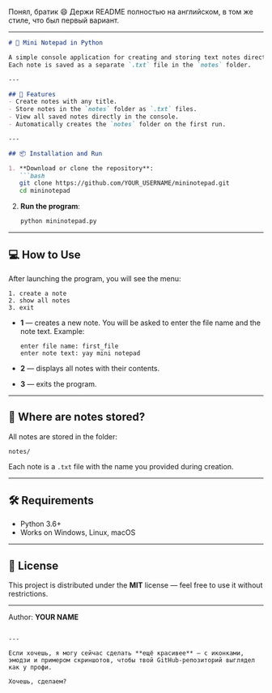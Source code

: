 Понял, братик 😄
Держи README полностью на английском, в том же стиле, что был первый вариант.

---

````markdown
# 📝 Mini Notepad in Python

A simple console application for creating and storing text notes directly on your computer.  
Each note is saved as a separate `.txt` file in the `notes` folder.

---

## 🚀 Features
- Create notes with any title.
- Store notes in the `notes` folder as `.txt` files.
- View all saved notes directly in the console.
- Automatically creates the `notes` folder on the first run.

---

## 📦 Installation and Run

1. **Download or clone the repository**:
   ```bash
   git clone https://github.com/YOUR_USERNAME/mininotepad.git
   cd mininotepad
````

2. **Run the program**:

   ```bash
   python mininotepad.py
   ```

---

## 💻 How to Use

After launching the program, you will see the menu:

```
1. create a note
2. show all notes
3. exit
```

* **1** — creates a new note.
  You will be asked to enter the file name and the note text.
  Example:

  ```
  enter file name: first_file
  enter note text: yay mini notepad
  ```

* **2** — displays all notes with their contents.

* **3** — exits the program.

---

## 📂 Where are notes stored?

All notes are stored in the folder:

```
notes/
```

Each note is a `.txt` file with the name you provided during creation.

---

## 🛠 Requirements

* Python 3.6+
* Works on Windows, Linux, macOS

---

## 📜 License

This project is distributed under the **MIT** license — feel free to use it without restrictions.

---

Author: **YOUR NAME**

```

---

Если хочешь, я могу сейчас сделать **ещё красивее** — с иконками, эмодзи и примером скриншотов, чтобы твой GitHub-репозиторий выглядел как у профи.  

Хочешь, сделаем?
```
